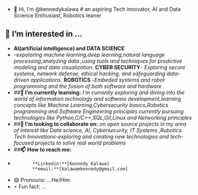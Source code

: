 - 👋 Hi, I’m @kennedykalawa
      # an aspiring Tech innovator, AI and Data Science Enthusiast, Robotics leaner
## 👀 I’m interested in ...
- **AI(artificial intelligence) and DATA SCIENCE**
- -*expoloring machine learning,deep learning,natural language processing,analyzing data ,using tools and techniques for predictive modeling and data visualization.*
  **CYBER SECURITY**-
  *Exploring secure systems, network defense, ethical hacking, and safeguarding data-driven applications.*
  **ROBOTICS**
  -*Embeded systems and robot programming and the fusion of both software and hardware*
- ##**🌱 I’m currently learning:**
  *I'm currently exploring and diving into the world of information technology and software development,learning concepts like Machine Learning,Cybersecurity basics,Robotics          programming and Software Engineering principles*
  *currently pursuing technologies like Python,C/C++,SQL,Git,Linux and Networking principles*
- ##**💞️ I’m looking to collaborate on:** 
  *on open source projects in my area of interest like Data science, AI, Cybersecurity, IT Systems ,Robotics*
  *Tech Innovations-exploring and creating new technologies and tech-focused projects to solve real world problems*
- ##**📫 How to reach me:**
-            **Linkedin:**[Kennedy Kalawa]
             **email:**[kalawamkennedy@gmail.com]
- 😄 Pronouns: ...He/Him
- ⚡ Fun fact: ...

<!---
kennedykalawa/kennedykalawa is a ✨ special ✨ repository because its `README.md` (this file) appears on your GitHub profile.
You can click the Preview link to take a look at your changes.
--->
